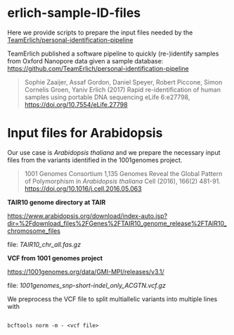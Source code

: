 # erlich-sample-ID-files

Here we provide scripts to prepare the input files needed by the [TeamErlich/personal-identification-pipeline](https://github.com/TeamErlich/personal-identification-pipeline)

TeamErlich published a software pipeline to quickly (re-)identify samples from Oxford Nanopore data given a sample database: https://github.com/TeamErlich/personal-identification-pipeline

>Sophie Zaaijer, Assaf Gordon, Daniel Speyer, Robert Piccone, Simon Cornelis Groen, Yaniv Erlich (2017)
>Rapid re-identification of human samples using portable DNA sequencing
>eLife 6:e27798, https://doi.org/10.7554/eLife.27798


# Input files for Arabidopsis

Our use case is *Arabidopsis thaliana* and we prepare the necessary input files from the variants identified in the 1001genomes project. 

>1001 Genomes Consortium
>1,135 Genomes Reveal the Global Pattern of Polymorphism in *Arabidopsis thaliana*
>Cell (2016), 166(2) 481-91. https://doi.org/10.1016/j.cell.2016.05.063


**TAIR10 genome directory at TAIR**

https://www.arabidopsis.org/download/index-auto.jsp?dir=%2Fdownload_files%2FGenes%2FTAIR10_genome_release%2FTAIR10_chromosome_files

file: *TAIR10_chr_all.fas.gz*


**VCF from 1001 genomes project**

https://1001genomes.org/data/GMI-MPI/releases/v3.1/

file: *1001genomes_snp-short-indel_only_ACGTN.vcf.gz*

We preprocess the VCF file to split multiallelic variants into multiple lines with 
```

bcftools norm -m - <vcf file>
```
